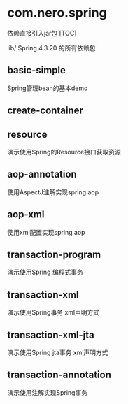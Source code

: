 # com.nero.spring
依赖直接引入jar包
[TOC]

lib/ Spring 4.3.20 的所有依赖包


## basic-simple
Spring管理bean的基本demo

## create-container

## resource
演示使用Spring的Resource接口获取资源

## aop-annotation
使用AspectJ注解实现spring aop
## aop-xml
使用xml配置实现spring aop

## transaction-program 
演示使用Spring 编程式事务

## transaction-xml
演示使用Spring事务 xml声明方式

## transaction-xml-jta
演示使用Spring jta事务 xml声明方式

## transaction-annotation
演示使用注解实现Spring事务
